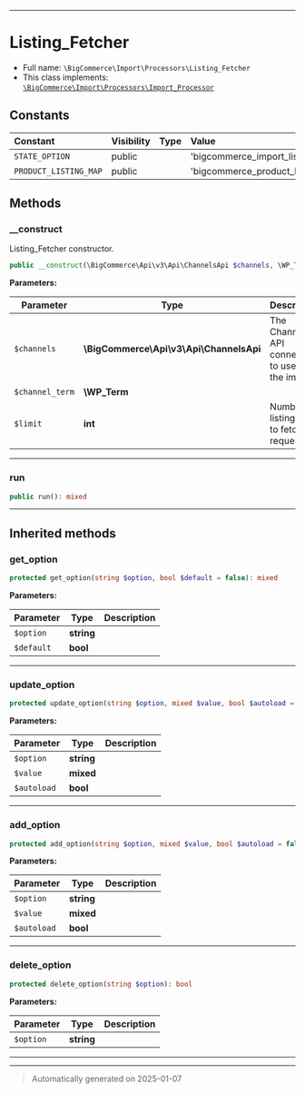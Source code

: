 ***

# Listing_Fetcher





* Full name: `\BigCommerce\Import\Processors\Listing_Fetcher`
* This class implements:
[`\BigCommerce\Import\Processors\Import_Processor`](./classes/BigCommerce/Import/Processors/Import_Processor.md)


## Constants

| Constant | Visibility | Type | Value |
|:---------|:-----------|:-----|:------|
|`STATE_OPTION`|public| |&#039;bigcommerce_import_listing_id_fetcher_state&#039;|
|`PRODUCT_LISTING_MAP`|public| |&#039;bigcommerce_product_listing_map&#039;|


## Methods


### __construct

Listing_Fetcher constructor.

```php
public __construct(\BigCommerce\Api\v3\Api\ChannelsApi $channels, \WP_Term $channel_term, int $limit = 100): mixed
```








**Parameters:**

| Parameter | Type | Description |
|-----------|------|-------------|
| `$channels` | **\BigCommerce\Api\v3\Api\ChannelsApi** | The Channels API connection to use for the import |
| `$channel_term` | **\WP_Term** |  |
| `$limit` | **int** | Number of listing IDs to fetch per request |





***

### run



```php
public run(): mixed
```












***


## Inherited methods


### get_option



```php
protected get_option(string $option, bool $default = false): mixed
```








**Parameters:**

| Parameter | Type | Description |
|-----------|------|-------------|
| `$option` | **string** |  |
| `$default` | **bool** |  |





***

### update_option



```php
protected update_option(string $option, mixed $value, bool $autoload = false): bool
```








**Parameters:**

| Parameter | Type | Description |
|-----------|------|-------------|
| `$option` | **string** |  |
| `$value` | **mixed** |  |
| `$autoload` | **bool** |  |





***

### add_option



```php
protected add_option(string $option, mixed $value, bool $autoload = false): bool
```








**Parameters:**

| Parameter | Type | Description |
|-----------|------|-------------|
| `$option` | **string** |  |
| `$value` | **mixed** |  |
| `$autoload` | **bool** |  |





***

### delete_option



```php
protected delete_option(string $option): bool
```








**Parameters:**

| Parameter | Type | Description |
|-----------|------|-------------|
| `$option` | **string** |  |





***


***
> Automatically generated on 2025-01-07
